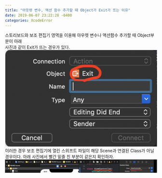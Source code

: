 ```yaml
---
title: "아웃렛 변수, 액션 함수 추가할 때 Object가 Exit가 뜨는 이유"
date: 2019-06-07 23:22:28 -0400
categories: XcodeError
---
```

스토리보드와 보조 편집기 영역을 이용해 아우렛 변수나 액션함수 추가할 때 Object부분이 아래<br>
사진과 같이 Exit가 뜨는 경우가 있다.
![ExitError](/img/ExitError.png)
이러한 경우 보조 편집기에 열린 스위프트 파일이 해당 Scene과 연결된 Class가 아닐 경우이다.
아래 사진에서 빨간 밑줄 친 부분이 같은지 확인하자.
![ExitError1](/img/ExitError1.png)
